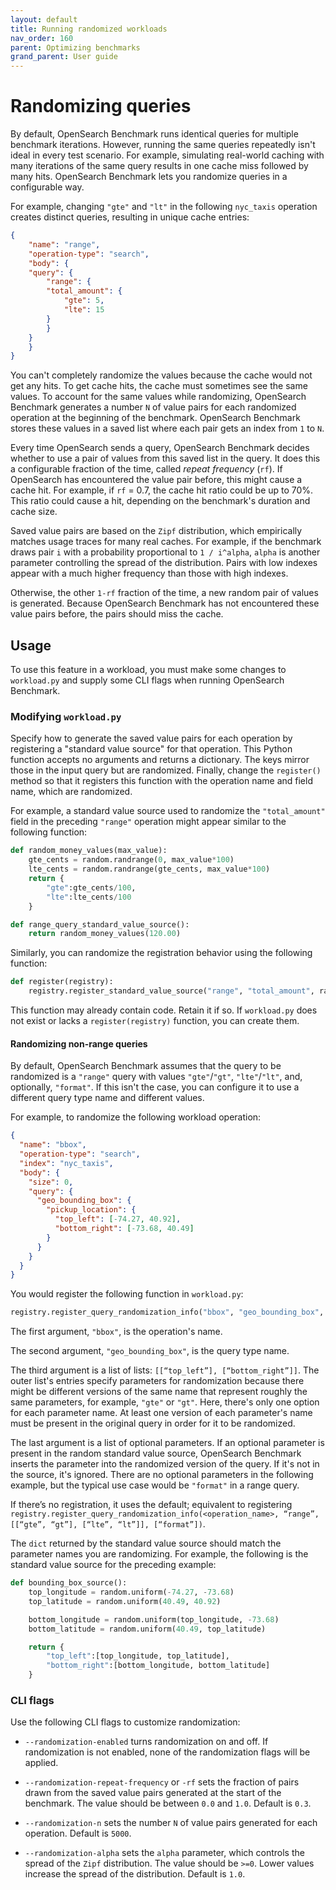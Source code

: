 ```yaml
---
layout: default
title: Running randomized workloads
nav_order: 160
parent: Optimizing benchmarks
grand_parent: User guide
---
```


# Randomizing queries

By default, OpenSearch Benchmark runs identical queries for multiple benchmark iterations. However, running the same queries repeatedly isn't ideal in every test scenario. For example, simulating real-world caching with many iterations of the same query results in one cache miss followed by many hits. OpenSearch Benchmark lets you randomize queries in a configurable way. 

For example, changing `"gte"` and `"lt"` in the following `nyc_taxis` operation creates distinct queries, resulting in unique cache entries:

```json
{
    "name": "range",
    "operation-type": "search",
    "body": {
    "query": {
        "range": {
        "total_amount": {
            "gte": 5,
            "lte": 15
        }
        }
    }
    }
}
```


You can't completely randomize the values because the cache would not get any hits. To get cache hits, the cache must sometimes see the same values. To account for the same values while randomizing, OpenSearch Benchmark generates a number `N` of value pairs for each randomized operation at the beginning of the benchmark. OpenSearch Benchmark stores these values in a saved list where each pair gets an index from `1` to `N`.

Every time OpenSearch sends a query, OpenSearch Benchmark decides whether to use a pair of values from this saved list in the query. It does this a configurable fraction of the time, called _repeat frequency_ (`rf`). If OpenSearch has encountered the value pair before, this might cause a cache hit. For example, if `rf` = 0.7, the cache hit ratio could be up to 70%. This ratio could cause a hit, depending on the benchmark's duration and cache size. 

Saved value pairs are based on the `Zipf` distribution, which empirically matches usage traces for many real caches. For example, if the benchmark draws pair `i` with a probability proportional to `1 / i^alpha`, `alpha` is another parameter controlling the spread of the distribution. Pairs with low indexes appear with a much higher frequency than those with high indexes.

Otherwise, the other `1-rf` fraction of the time, a new random pair of values is generated. Because OpenSearch Benchmark has not encountered these value pairs before, the pairs should miss the cache.


## Usage

To use this feature in a workload, you must make some changes to `workload.py` and supply some CLI flags when running OpenSearch Benchmark.

### Modifying `workload.py`

Specify how to generate the saved value pairs for each operation by registering a "standard value source" for that operation. This Python function accepts no arguments and returns a dictionary. The keys mirror those in the input query but are randomized. Finally, change the `register()` method so that it registers this function with the operation name and field name, which are randomized.

For example, a standard value source used to randomize the `"total_amount"` field in the preceding `"range"` operation might appear similar to the following function: 

```py
def random_money_values(max_value):
    gte_cents = random.randrange(0, max_value*100)
    lte_cents = random.randrange(gte_cents, max_value*100)
    return {
        "gte":gte_cents/100,
        "lte":lte_cents/100
    }

def range_query_standard_value_source():
    return random_money_values(120.00)
```

Similarly, you can randomize the registration behavior using the following function:

```py
def register(registry):
    registry.register_standard_value_source("range", "total_amount", range_query_standard_value_source)
```

This function may already contain code. Retain it if so. If `workload.py` does not exist or lacks a `register(registry)` function, you can create them. 

#### Randomizing non-range queries

By default, OpenSearch Benchmark assumes that the query to be randomized is a `"range"` query with values `"gte"`/`"gt"`, `"lte"`/`"lt"`, and, optionally, `"format"`. If this isn't the case, you can configure it to use a different query type name and different values. 

For example, to randomize the following workload operation: 

```json
{
  "name": "bbox", 
  "operation-type": "search", 
  "index": "nyc_taxis",
  "body": { 
    "size": 0,
    "query": {
      "geo_bounding_box": {
        "pickup_location": {
          "top_left": [-74.27, 40.92],
          "bottom_right": [-73.68, 40.49]
        }
      }
    }
  }
}
```

You would register the following function in `workload.py`: 

```py
registry.register_query_randomization_info("bbox", "geo_bounding_box", [["top_left"], ["bottom_right"]], [])
```

The first argument, `"bbox"`, is the operation's name. 

The second argument, `"geo_bounding_box"`, is the query type name.

The third argument is a list of lists: `[[“top_left”], [“bottom_right”]]`. The outer list's entries specify parameters for randomization because there might be different versions of the same name that represent roughly the same parameters, for example, `"gte"` or `"gt"`. Here, there's only one option for each parameter name. At least one version of each parameter's name must be present in the original query in order for it to be randomized.

The last argument is a list of optional parameters. If an optional parameter is present in the random standard value source, OpenSearch Benchmark inserts the parameter into the randomized version of the query. If it's not in the source, it's ignored. There are no optional parameters in the following example, but the typical use case would be `"format"` in a range query.

If there’s no registration, it uses the default; equivalent to registering `registry.register_query_randomization_info(<operation_name>, “range”, [[“gte”, “gt”], [“lte”, “lt”]], [“format”])`.


The `dict` returned by the standard value source should match the parameter names you are randomizing. For example, the following is the standard value source for the preceding example:

```py
def bounding_box_source(): 
    top_longitude = random.uniform(-74.27, -73.68)
    top_latitude = random.uniform(40.49, 40.92)

    bottom_longitude = random.uniform(top_longitude, -73.68)
    bottom_latitude = random.uniform(40.49, top_latitude)

    return { 
        "top_left":[top_longitude, top_latitude],
        "bottom_right":[bottom_longitude, bottom_latitude]
    }
```



### CLI flags

Use the following CLI flags to customize randomization:

- `--randomization-enabled` turns randomization on and off. If randomization is not enabled, none of the randomization flags will be applied.

- `--randomization-repeat-frequency` or `-rf` sets the fraction of pairs drawn from the saved value pairs generated at the start of the benchmark. The value should be between `0.0` and `1.0`. Default is `0.3`. 

- `--randomization-n` sets the number `N` of value pairs generated for each operation. Default is `5000`. 

- `--randomization-alpha` sets the `alpha` parameter, which controls the spread of the `Zipf` distribution. The value should be `>=0`. Lower values increase the spread of the distribution. Default is `1.0`. 
